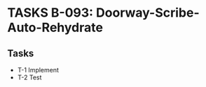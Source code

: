 # TASKS B-093: Doorway-Scribe-Auto-Rehydrate
<!-- BACKLOG_ID: B-093 -->
<!-- FILE_TYPE: tasks -->
<!-- SLUG: Doorway-Scribe-Auto-Rehydrate -->
<!-- ROADMAP_REFERENCE: 400_guides/400_project-overview.md -->



## Tasks

- T-1 Implement
- T-2 Test
